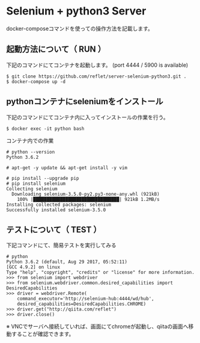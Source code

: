 
# Selenium + python3 Server

docker-composeコマンドを使っての操作方法を記載します。

## 起動方法について（ RUN ）

下記のコマンドにてコンテナを起動します。 (port 4444 / 5900 is available)

```
$ git clone https://github.com/reflet/server-selenium-python3.git .
$ docker-compose up -d
```

## pythonコンテナにseleniumをインストール

下記のコマンドにてコンテナ内に入ってインストールの作業を行う。

```
$ docker exec -it python bash
```

コンテナ内での作業

```
# python --version
Python 3.6.2

# apt-get -y update && apt-get install -y vim

# pip install --upgrade pip
# pip install selenium
Collecting selenium
  Downloading selenium-3.5.0-py2.py3-none-any.whl (921kB)
    100% |████████████████████████████████| 921kB 1.2MB/s 
Installing collected packages: selenium
Successfully installed selenium-3.5.0
```

## テストについて（ TEST ）

下記コマンドにて、簡易テストを実行してみる

```
# python
Python 3.6.2 (default, Aug 29 2017, 05:52:11) 
[GCC 4.9.2] on linux
Type "help", "copyright", "credits" or "license" for more information.
>>> from selenium import webdriver
>>> from selenium.webdriver.common.desired_capabilities import DesiredCapabilities
>>> driver = webdriver.Remote(
    command_executor='http://selenium-hub:4444/wd/hub',
    desired_capabilities=DesiredCapabilities.CHROME)
>>> driver.get("http://qiita.com/reflet")
>>> driver.close()
```

※ VNCでサーバへ接続していれば、画面にてchromeが起動し、qiitaの画面へ移動することが確認できます。


